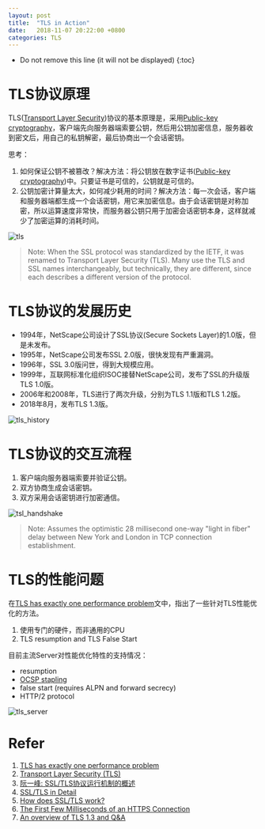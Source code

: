 ```yaml
---
layout: post
title:  "TLS in Action"
date:   2018-11-07 20:22:00 +0800
categories: TLS
---
```


* Do not remove this line (it will not be displayed)
{:toc}

# TLS协议原理

TLS([Transport Layer Security])协议的基本原理是，采用[Public-key cryptography]，客户端先向服务器端索要公钥，然后用公钥加密信息，服务器收到密文后，用自己的私钥解密，最后协商出一个会话密钥。

思考：

1. 如何保证公钥不被篡改？解决方法：将公钥放在数字证书([Public-key cryptography])中。只要证书是可信的，公钥就是可信的。
2. 公钥加密计算量太大，如何减少耗用的时间？解决方法：每一次会话，客户端和服务器端都生成一个会话密钥，用它来加密信息。由于会话密钥是对称加密，所以运算速度非常快，而服务器公钥只用于加密会话密钥本身，这样就减少了加密运算的消耗时间。

![tls](/assets/images/201811/tls.jpg)

> Note: When the SSL protocol was standardized by the IETF, it was renamed to Transport Layer Security (TLS). Many use the TLS and SSL names interchangeably, but technically, they are different, since each describes a different version of the protocol.

[Transport Layer Security]: https://en.wikipedia.org/wiki/Transport_Layer_Security
[Public-key cryptography]: https://en.wikipedia.org/wiki/Public-key_cryptography
[Public key certificate]: https://en.wikipedia.org/wiki/Public_key_certificate

# TLS协议的发展历史

* 1994年，NetScape公司设计了SSL协议(Secure Sockets Layer)的1.0版，但是未发布。
* 1995年，NetScape公司发布SSL 2.0版，很快发现有严重漏洞。
* 1996年，SSL 3.0版问世，得到大规模应用。
* 1999年，互联网标准化组织ISOC接替NetScape公司，发布了SSL的升级版TLS 1.0版。
* 2006年和2008年，TLS进行了两次升级，分别为TLS 1.1版和TLS 1.2版。
* 2018年8月，发布TLS 1.3版。

![tls_history](/assets/images/201811/tls_history.jpg)

# TLS协议的交互流程

1. 客户端向服务器端索要并验证公钥。
2. 双方协商生成会话密钥。
3. 双方采用会话密钥进行加密通信。

![tsl_handshake](/assets/images/201811/tsl_handshake.jpg)

> Note: Assumes the optimistic 28 millisecond one-way "light in fiber" delay between New York and London in TCP connection establishment.

# TLS的性能问题

在[TLS has exactly one performance problem]文中，指出了一些针对TLS性能优化的方法。

1. 使用专门的硬件，而非通用的CPU
2. TLS resumption and TLS False Start

目前主流Server对性能优化特性的支持情况：

* resumption
* [OCSP stapling]
* false start (requires ALPN and forward secrecy)
* HTTP/2 protocol

![tls_server](/assets/images/201811/tls_server.jpg)

[OCSP stapling]: https://en.wikipedia.org/wiki/OCSP_stapling

# Refer

1. [TLS has exactly one performance problem]
2. [Transport Layer Security (TLS)]
3. [阮一峰: SSL/TLS协议运行机制的概述]
4. [SSL/TLS in Detail]
5. [How does SSL/TLS work?]
6. [The First Few Milliseconds of an HTTPS Connection]
7. [An overview of TLS 1.3 and Q&A]


[TLS has exactly one performance problem]: https://istlsfastyet.com/

[Transport Layer Security (TLS)]: https://hpbn.co/transport-layer-security-tls/#tls-handshake

[阮一峰: SSL/TLS协议运行机制的概述]: http://www.ruanyifeng.com/blog/2014/02/ssl_tls.html

[SSL/TLS in Detail]: https://docs.microsoft.com/en-us/previous-versions/windows/it-pro/windows-server-2003/cc785811(v=ws.10)

[How does SSL/TLS work?]: https://security.stackexchange.com/questions/20803/how-does-ssl-tls-work

[The First Few Milliseconds of an HTTPS Connection]: http://www.moserware.com/2009/06/first-few-milliseconds-of-https.html

[An overview of TLS 1.3 and Q&A]: https://blog.cloudflare.com/tls-1-3-overview-and-q-and-a/